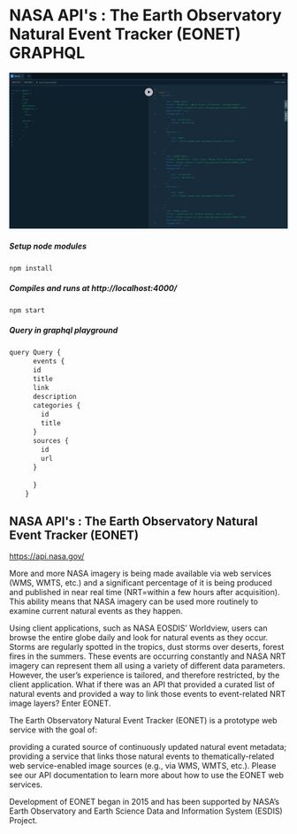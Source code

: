 #  NASA API's : The Earth Observatory Natural Event Tracker (EONET) GRAPHQL

<img src="./screen.png" width="650" alt="screen.png">

##### Setup node modules

```
npm install
```

##### Compiles and runs at http://localhost:4000/

```
npm start
```

##### Query in graphql playground

```
query Query {
      events {
      id
      title
      link
      description
      categories {
        id
        title
      }
      sources {
        id
        url
      }

      }
    }

```



## NASA API's : The Earth Observatory Natural Event Tracker (EONET)

https://api.nasa.gov/

More and more NASA imagery is being made available via web services (WMS, WMTS, etc.) and a significant percentage of it is being produced and published in near real time (NRT=within a few hours after acquisition). This ability means that NASA imagery can be used more routinely to examine current natural events as they happen.

Using client applications, such as NASA EOSDIS’ Worldview, users can browse the entire globe daily and look for natural events as they occur. Storms are regularly spotted in the tropics, dust storms over deserts, forest fires in the summers. These events are occurring constantly and NASA NRT imagery can represent them all using a variety of different data parameters. However, the user’s experience is tailored, and therefore restricted, by the client application. What if there was an API that provided a curated list of natural events and provided a way to link those events to event-related NRT image layers? Enter EONET.

The Earth Observatory Natural Event Tracker (EONET) is a prototype web service with the goal of:

providing a curated source of continuously updated natural event metadata; providing a service that links those natural events to thematically-related web service-enabled image sources (e.g., via WMS, WMTS, etc.). Please see our API documentation to learn more about how to use the EONET web services.

Development of EONET began in 2015 and has been supported by NASA’s Earth Observatory and Earth Science Data and Information System (ESDIS) Project.
